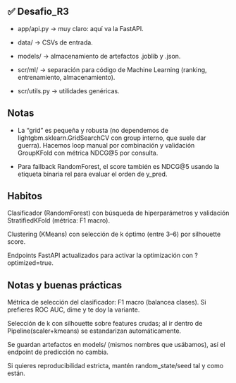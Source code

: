## ✅ Desafio_R3

- app/api.py → muy claro: aquí va la FastAPI.

- data/ → CSVs de entrada.

- models/ → almacenamiento de artefactos .joblib y .json.

- scr/ml/ → separación para código de Machine Learning (ranking, entrenamiento, almacenamiento).

- scr/utils.py → utilidades genéricas.


## Notas

- La “grid” es pequeña y robusta (no dependemos de lightgbm.sklearn.GridSearchCV con group interno, que suele dar guerra).
Hacemos loop manual por combinación y validación GroupKFold con métrica NDCG@5 por consulta.

- Para fallback RandomForest, el score también es NDCG@5 usando la etiqueta binaria rel para evaluar el orden de y_pred.



## Habitos
Clasificador (RandomForest) con búsqueda de hiperparámetros y validación StratifiedKFold (métrica: F1 macro).

Clustering (KMeans) con selección de k óptimo (entre 3–6) por silhouette score.

Endpoints FastAPI actualizados para activar la optimización con ?optimized=true.


## Notas y buenas prácticas

Métrica de selección del clasificador: F1 macro (balancea clases). Si prefieres ROC AUC, dime y te doy la variante.

Selección de k con silhouette sobre features crudas; al ir dentro de Pipeline(scaler+kmeans) se estandarizan automáticamente.

Se guardan artefactos en models/ (mismos nombres que usábamos), así el endpoint de predicción no cambia.

Si quieres reproducibilidad estricta, mantén random_state/seed tal y como están.
